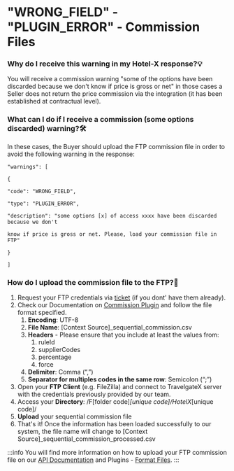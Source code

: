 ﻿---
sidebar_position: 20
---

# "WRONG_FIELD" - "PLUGIN_ERROR" - Commission Files

### Why do I receive this warning in my Hotel-X response?💡
You will receive a commission warning "some of the options have been discarded because we don't know if price is gross or net" in those cases a Seller does not return the price commission via the integration (it has been established at contractual level).

### What can I do if I receive a commission (some options discarded) warning?🛠️
In these cases, the Buyer should upload the FTP commission file in order to avoid the following warning in the response:

```
"warnings": [

{

"code": "WRONG_FIELD",

"type": "PLUGIN_ERROR",

"description": "some options [x] of access xxxx have been discarded because we don't

know if price is gross or net. Please, load your commission file in FTP"

}

]
```

### How do I upload the commission file to the FTP?🚀
1. Request your FTP credentials via [ticket](https://knowledge.travelgate.com/tickets-status) (if you dont' have them already). 
1. Check our Documentation on [Commission Plugin](https://docs.travelgatex.com/connectiontypesbuyers/hotel-x/plugins/net-price/) and follow the file format specified.
	1. **Encoding**: UTF-8
	1. **File Name**: [Context Source]_sequential_commission.csv
	1. **Headers** - Please ensure that you include at least the values from:
		1. ruleId
		1. supplierCodes
		1. percentage
		1. force
	1. **Delimiter**:  Comma (“,”)
	1. **Separator for multiples codes in the same row**: Semicolon (“;”)
1. Open your **FTP Client** (e.g. FileZilla) and connect to TravelgateX server with the credentials previously provided by our team.
1. Access your **Directory**: /F[folder code]_[unique code]/HotelX_[unique code]/
1. **Upload** your sequential commission file
1. That's it! Once the information has been loaded successfully to our system, the file name will change to [Context Source]_sequential_commission_processed.csv
 
:::info
You will find more information on how to upload your FTP commission file on our [API Documentation](https://docs.travelgatex.com/connectiontypesbuyers/hotel-x/plugins/net-price/) and Plugins - [Format Files](https://docs.travelgatex.com/connectiontypesbuyers/hotel-x/plugins/format-files/).
:::